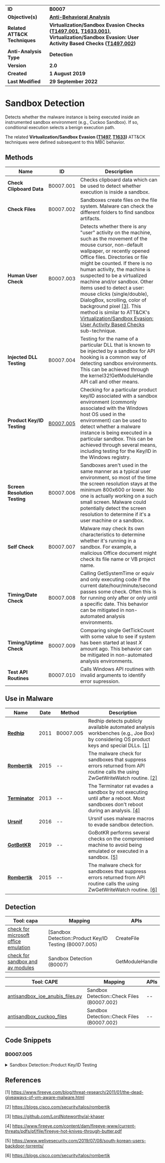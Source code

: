 <table>
<tr>
<td><b>ID</b></td>
<td><b>B0007</b></td>
</tr>
<tr>
<td><b>Objective(s)</b></td>
<td><b><a href="../anti-behavioral-analysis">Anti-Behavioral Analysis</a></b></td>
</tr>
<tr>
<td><b>Related ATT&CK Techniques</b></td>
<td><b>Virtualization/Sandbox Evasion Checks (<a href="https://attack.mitre.org/techniques/T1497/001/">T1497.001</a>, <a href="https://attack.mitre.org/techniques/T1633/001/">T1633.001</a>), Virtualization/Sandbox Evasion: User Activity Based Checks (<a href="https://attack.mitre.org/techniques/T1497/002/">T1497.002</a>)</b></td>
</tr>
<tr>
<td><b>Anti-Analysis Type</b></td>
<td><b>Detection</b></td>
</tr>
<tr>
<td><b>Version</b></td>
<td><b>2.0</b></td>
</tr>
<tr>
<td><b>Created</b></td>
<td><b>1 August 2019</b></td>
</tr>
<tr>
<td><b>Last Modified</b></td>
<td><b>29 September 2022</b></td>
</tr>
</table>

# Sandbox Detection

Detects whether the malware instance is being executed inside an instrumented sandbox environment (e.g., Cuckoo Sandbox). If so, conditional execution selects a benign execution path.

The related **Virtualization/Sandbox Evasion ([T1497](https://attack.mitre.org/techniques/T1497/), [T1633](https://attack.mitre.org/techniques/T1633/))** ATT&CK techniques were defined subsequent to this MBC behavior.
 
## Methods

|Name|ID|Description|
|---|---|---|
|**Check Clipboard Data**|B0007.001|Checks clipboard data which can be used to detect whether execution is inside a sandbox.|
|**Check Files**|B0007.002|Sandboxes create files on the file system. Malware can check the different folders to find sandbox artifacts.|
|**Human User Check**|B0007.003|Detects whether there is any "user" activity on the machine, such as the movement of the mouse cursor, non-default wallpaper, or recently opened Office files. Directories or file might be counted. If there is no human activity, the machine is suspected to be a virtualized machine and/or sandbox. Other items used to detect a user: mouse clicks (single/double), DialogBox, scrolling, color of background pixel [[3]](#3). This method is similar to ATT&CK's [Virtualization/Sandbox Evasion: User Activity Based Checks](https://attack.mitre.org/techniques/T1497/002/) sub-technique.|
|**Injected DLL Testing**|B0007.004|Testing for the name of a particular DLL that is known to be injected by a sandbox for API hooking is a common way of detecting sandbox environments. This can be achieved through the kernel32!GetModuleHandle API call and other means.|
**Product Key/ID Testing**|[B0007.005](#b0007005)|Checking for a particular product key/ID associated with a sandbox environment (commonly associated with the Windows host OS used in the environment) can be used to detect whether a malware instance is being executed in a particular sandbox. This can be achieved through several means, including testing for the Key/ID in the Windows registry.|
|**Screen Resolution Testing**|B0007.006|Sandboxes aren't used in the same manner as a typical user environment, so most of the time the screen resolution stays at the minimum 800x600 or lower. No one is actually working on a such small screen. Malware could potentially detect the screen resolution to determine if it's a user machine or a sandbox.|
|**Self Check**|B0007.007|Malware may check its own characteristics to determine whether it's running in a sandbox. For example, a malicious Office document might check its file name or VB project name.|
|**Timing/Date Check**|B0007.008|Calling GetSystemTime or equiv and only executing code if the current date/hour/minute/second passes some check. Often this is for running only after or only until a specific date. This behavior can be mitigated in non-automated analysis environments.|
|**Timing/Uptime Check**|B0007.009|Comparing single GetTickCount with some value to see if system has been started at least *X* amount ago. This behavior can be mitigated in non-automated analysis environments.|
|**Test API Routines**|B0007.010|Calls Windows API routines with invalid arguments to identify error supression.|


## Use in Malware

|Name|Date|Method|Description|
|---|---|---|---|
|[**Redhip**](../xample-malware/rebhip.md)|2011|B0007.005|Redhip detects publicly available automated analysis workbenches (e.g., Joe Box) by considering OS product keys and special DLLs. [[1]](#1)|
|[**Rombertik**](../xample-malware/rombertik.md)|2015|--|The malware check for sandboxes that suppress errors returned from API routine calls the using ZwGetWriteWatch routine. [[2]](#2)|
|[**Terminator**](../xample-malware/terminator.md)|2013|--|The Terminator rat evades a sandbox by not executing until after a reboot. Most sandboxes don't reboot during an analysis. [[4]](#4)|
|[**Ursnif**](../xample-malware/ursnif.md)|2016|--|Ursnif uses malware macros to evade sandbox detection.|
|[**GotBotKR**](../xample-malware/gobotkr.md)|2019|--|GoBotKR performs several checks on the compromised machine to avoid being emulated or executed in a sandbox. [[5]](#5)|
|[**Rombertik**](../xample-malware/rombertik.md)|2015|--|The malware check for sandboxes that suppress errors returned from API routine calls the using ZwGetWriteWatch routine. [[6]](#6)|

## Detection

|Tool: capa|Mapping|APIs|
|---|---|---|
|[check for microsoft office emulation](https://github.com/mandiant/capa-rules/blob/master/anti-analysis/anti-vm/vm-detection/check-for-microsoft-office-emulation.yml)|[Sandbox Detection::Product Key/ID Testing (B0007.005)|CreateFile|
|[check for sandbox and av modules](https://github.com/mandiant/capa-rules/blob/master/anti-analysis/anti-av/check-for-sandbox-and-av-modules.yml)|Sandbox Detection (B0007)|GetModuleHandle|

|Tool: CAPE|Mapping|APIs|
|---|---|---|
|[antisandbox_joe_anubis_files.py](https://github.com/kevoreilly/community/blob/master/modules/signatures/antisandbox_joe_anubis_files.py)|Sandbox Detection::Check Files (B0007.002)|--|
|[antisandbox_cuckoo_files](https://github.com/kevoreilly/community/blob/master/modules/signatures/antisandbox_cuckoo_files.py)|Sandbox Detection::Check Files (B0007.002)|--|

## Code Snippets

### B0007.005
<details>
<summary> Sandbox Detection::Product Key/ID Testing </summary>
<pre>
asm
push    ebx
add     esp, 0FFFFFEF4h
xor     ebx, ebx
push    esp             ; phkResult
push    1               ; samDesired
push    0               ; ulOptions
push    offset SubKey   ; "Software\Microsoft\Windows\CurrentVersi"...
push    80000002h       ; hKey
call    RegOpenKeyExA
test    eax, eax
jnz     short loc_405387
mov     [esp+110h+cbData], 101h
lea     eax, [esp+110h+cbData]
push    eax             ; lpcbData
lea     eax, [esp+114h+Data]
push    eax             ; lpData
push    0               ; lpType 
push    0               ; lpReserved
push    offset ValueName ; "ProductId"
mov     eax, [esp+124h+hKey]
push    eax             ; hKey
call    RegQueryValueExA
lea     eax, [esp+110h+Data]
cmp     eax, offset a55274640267306 ; "55274-640-2673064-23950"
jnz     short loc_405387
mov     bl, 1
</pre>
</details>

## References

<a name="1">[1]</a> https://www.fireeye.com/blog/threat-research/2011/01/the-dead-giveaways-of-vm-aware-malware.html 
 
<a name="2">[2]</a> https://blogs.cisco.com/security/talos/rombertik

<a name="3">[3]</a> https://github.com/LordNoteworthy/al-khaser

<a name="4">[4]</a> https://www.fireeye.com/content/dam/fireeye-www/current-threats/pdfs/pf/file/fireeye-hot-knives-through-butter.pdf

<a name="5">[5]</a> https://www.welivesecurity.com/2019/07/08/south-korean-users-backdoor-torrents/

<a name="6">[6]</a> https://blogs.cisco.com/security/talos/rombertik
